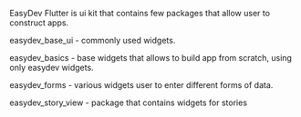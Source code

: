 EasyDev Flutter is ui kit that contains few packages that allow user to construct apps.

easydev_base_ui - commonly used widgets.

easydev_basics - base widgets that allows to build app from scratch, using only easydev widgets.

easydev_forms - various widgets user to enter different forms of data.

easydev_story_view - package that contains widgets for stories